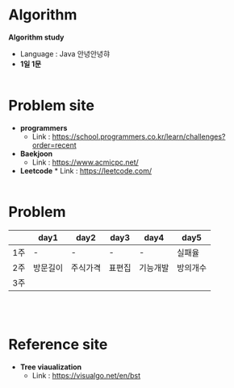 # Algorithm

**Algorithm study**
* Language : Java
안녕안녕햐
* **1일 1문**
<br></br>
# Problem site

- **programmers**
  - Link : https://school.programmers.co.kr/learn/challenges?order=recent
- **Baekjoon**
  - Link : https://www.acmicpc.net/
- **Leetcode** \* Link : https://leetcode.com/
  <br></br>

# Problem

|     | day1     | day2     | day3   | day4     | day5     |
| --- | -------- | -------- | ------ | -------- | -------- |
| 1주 | -        | -        | -      | -        | 실패율   |
| 2주 | 방문길이 | 주식가격 | 표편집 | 기능개발 | 방의개수 |
| 3주 |

<br></br>

# Reference site
* **Tree viaualization**
    * Link : https://visualgo.net/en/bst       
